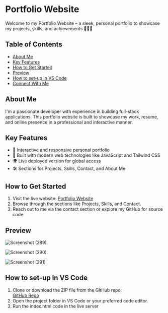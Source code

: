 # Portfolio Website

Welcome to my Portfolio Website – a sleek, personal portfolio to showcase my projects, skills, and achievements 💼🌐✨

## Table of Contents
- [About Me](#about-me)
- [Key Features](#key-features)
- [How to Get Started](#how-to-get-started)
- [Preview](#preview)
- [How to set-up in VS Code](#how-to-set-up-in-vs-code)
- [Connect With Me](#connect-with-me)

## About Me
I'm a passionate developer with experience in building full-stack applications. This portfolio website is built to showcase my work, resume, and online presence in a professional and interactive manner.

## Key Features
- 📄 Interactive and responsive personal portfolio  
- 🚀 Built with modern web technologies like JavaScript and Tailwind CSS  
- 🌍 Live deployed version for global access  
- 🛠️ Sections for Projects, Skills, Contact, and About Me  

## How to Get Started
1. Visit the live website: [Portfolio Website](https://portfolio-website-main-puce.vercel.app/)
2. Browse through the sections like Projects, Skills, and Contact.
3. Reach out to me via the contact section or explore my GitHub for source code.

## Preview
<!-- Replace the below image link with your actual deployed site preview or a screenshot -->
![Screenshot (289)](https://github.com/user-attachments/assets/9326f937-6820-4947-9727-91f3e3a8cc3f)

![Screenshot (290)](https://github.com/user-attachments/assets/28debedf-9548-4aee-8b8c-c02acc69f051)

![Screenshot (291)](https://github.com/user-attachments/assets/82d390be-3121-43ea-a410-7b96e832577d)



## How to set-up in VS Code
1. Clone or download the ZIP file from the GitHub repo:  
   [GitHub Repo](https://github.com/Priangshu-18/portfolio-website-main)
2. Open the project folder in VS Code or your preferred code editor.
3. Run the index.html code in the live server
